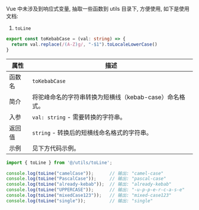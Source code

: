 Vue 中未涉及到响应式变量, 抽取一些函数到 utils 目录下, 方便使用, 如下是使用文档:

1. `toLine`

```typescript
export const toKebabCase = (val: string) => {
  return val.replace(/(A-Z)g/, "-$1").toLocaleLowerCase()
}
```

| 属性     | 描述                                                                 |
|----------|----------------------------------------------------------------------|
| 函数名   | `toKebabCase`                                                             |
| 简介     | 将驼峰命名的字符串转换为短横线（kebab-case）命名格式。               |
| 入参     | `val: string` - 需要转换的字符串。                                   |
| 返回值   | `string` - 转换后的短横线命名格式的字符串。                          |
| 示例     | 见下方代码示例。                                                     |

```typescript
import { toLine } from '@/utils/toLine';

console.log(toLine("camelCase"));      // 输出: "camel-case"
console.log(toLine("PascalCase"));     // 输出: "pascal-case"
console.log(toLine("already-kebab"));  // 输出: "already-kebab"
console.log(toLine("UPPERCASE"));      // 输出: "-u-p-p-e-r-c-a-s-e"
console.log(toLine("mixedCase123"));   // 输出: "mixed-case123"
console.log(toLine("single"));         // 输出: "single"
```
